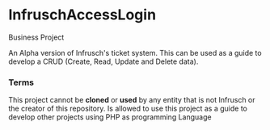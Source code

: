 # InfruschAccessLogin
Business Project

An Alpha version of Infrusch's ticket system. This can be used as a guide to develop a CRUD (Create, Read, Update and Delete data). 

### Terms

This project cannot be **cloned** or **used** by any entity that is not Infrusch or the creator of this repository. Is allowed to use this project as a guide to develop other projects using PHP as programming Language
